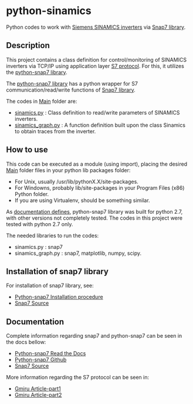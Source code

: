# python-sinamics
Python codes to work with [Siemens SINAMICS inverters](https://new.siemens.com/global/en/products/drives/sinamics.html) via [Snap7 library](http://snap7.sourceforge.net/).

## Description
This project contains a class definition for control/monitoring of SINAMICS inverters via TCP/IP using application layer [S7 protocol](https://wiki.wireshark.org/S7comm). For this, it utilizes the [python-snap7 library](https://python-snap7.readthedocs.io).

The [python-snap7 library](https://python-snap7.readthedocs.io) has a python wrapper for S7 communication/read/write functions of [Snap7 library](http://snap7.sourceforge.net/).

The codes in [Main](Main/) folder are:
- [sinamics.py](Main/sinamics.py) : Class definition to read/write parameters of SINAMICS inverters.
- [sinamics_graph.py](Main/sinamics_graph.py) : A function definition built upon the class Sinamics to obtain traces from the inverter.

## How to use
This code can be executed as a module (using import), placing the desired [Main](Main/) folder files in your python lib packages folder:
- For Unix, usually /usr/lib/pythonX.X/site-packages.
- For Windowns, probably lib/site-packages in your Program Files (x86) Python folder.
- If you are using Virtualenv, should be something similar.

As [documentation defines](https://python-snap7.readthedocs.io/en/latest/introduction.html), python-snap7 library was built for python 2.7, with other versions not completely tested. The codes in this project were tested with python 2.7 only.

The needed libraries to run the codes:
- sinamics.py : snap7
- sinamics_graph.py : snap7, matplotlib, numpy, scipy.

## Installation of snap7 library
For installation of snap7 library, see:
- [Python-snap7 Installation procedure](https://python-snap7.readthedocs.io/en/latest/installation.html)
- [Snap7 Source](http://snap7.sourceforge.net/home.html)

## Documentation
Complete information regarding snap7 and python-snap7 can be seen in the docs bellow:
- [Python-snap7 Read the Docs](https://python-snap7.readthedocs.io)
- [Python-snap7 Github](https://github.com/gijzelaerr/python-snap7)
- [Snap7 Source](http://snap7.sourceforge.net/home.html)

More information regarding the S7 protocol can be seen in:
- [Gmiru Article-part1](http://gmiru.com/article/s7comm/)
- [Gmiru Article-part2](http://gmiru.com/article/s7comm-part2/)
